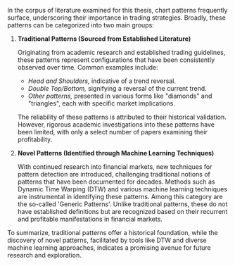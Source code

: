 In the corpus of literature examined for this thesis, chart patterns frequently surface, underscoring their importance in trading strategies. Broadly, these patterns can be categorized into two main groups:

1. **Traditional Patterns (Sourced from Established Literature)**

   Originating from academic research and established trading guidelines, these patterns represent configurations that have been consistently observed over time. Common examples include:

    - *Head and Shoulders,* indicative of a trend reversal.
    - *Double Top/Bottom,* signifying a reversal of the current trend.
    - *Other patterns,* presented in various forms like "diamonds" and "triangles", each with specific market implications.

   The reliability of these patterns is attributed to their historical validation. However, rigorous academic investigations into these patterns have been limited, with only a select number of papers examining their profitability.

2. **Novel Patterns (Identified through Machine Learning Techniques)**

   With continued research into financial markets, new techniques for pattern detection are introduced, challenging traditional notions of patterns that have been documented for decades. Methods such as Dynamic Time Warping (DTW) and various machine learning techniques are instrumental in identifying these patterns. Among this category are the so-called 'Generic Patterns'. Unlike traditional patterns, these do not have established definitions but are recognized based on their recurrent and profitable manifestations in financial markets.

To summarize, traditional patterns offer a historical foundation, while the discovery of novel patterns, facilitated by tools like DTW and diverse machine learning approaches, indicates a promising avenue for future research and exploration.